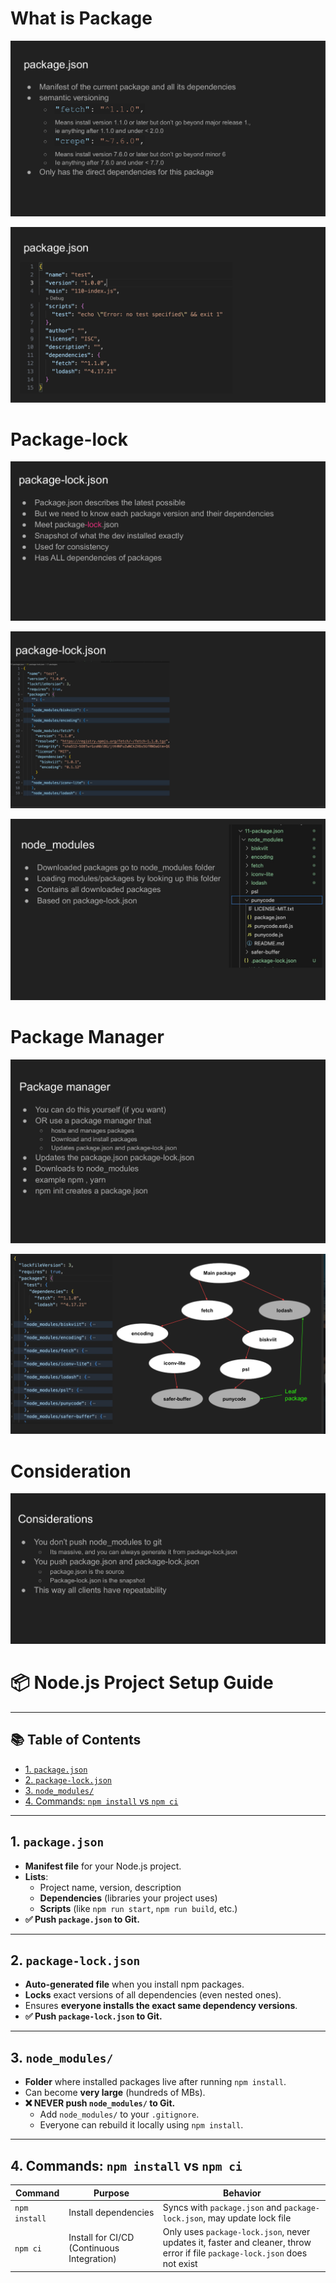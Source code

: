 # What is Package

![](./images/2025-04-27_10-17.png)

![](./images/2025-04-27_10-18.png)

# Package-lock

![](./images/2025-04-27_10-19.png)

![](./images/2025-04-27_10-19_1.png)

![](./images/2025-04-27_10-20.png)

# Package Manager

![](./images/2025-04-27_10-21.png)

![](./images/2025-04-27_10-22.png)

# Consideration

![](./images/2025-04-27_10-24.png)

# 📦 Node.js Project Setup Guide

---

## 📚 Table of Contents

- [1. `package.json`](#1-packagejson)
- [2. `package-lock.json`](#2-package-lockjson)
- [3. `node_modules/`](#3-node_modules)
- [4. Commands: `npm install` vs `npm ci`](#4-commands-npm-install-vs-npm-ci)

---

## 1. `package.json`

- **Manifest file** for your Node.js project.
- **Lists**:
  - Project name, version, description
  - **Dependencies** (libraries your project uses)
  - **Scripts** (like `npm run start`, `npm run build`, etc.)
- **✅ Push `package.json` to Git.**

---

## 2. `package-lock.json`

- **Auto-generated file** when you install npm packages.
- **Locks** exact versions of all dependencies (even nested ones).
- Ensures **everyone installs the exact same dependency versions**.
- **✅ Push `package-lock.json` to Git.**

---

## 3. `node_modules/`

- **Folder** where installed packages live after running `npm install`.
- Can become **very large** (hundreds of MBs).
- **❌ NEVER push `node_modules/` to Git.**
  - Add `node_modules/` to your `.gitignore`.
  - Everyone can rebuild it locally using `npm install`.

---

## 4. Commands: `npm install` vs `npm ci`

| Command       | Purpose                                    | Behavior                                                                                                                    |
| ------------- | ------------------------------------------ | --------------------------------------------------------------------------------------------------------------------------- |
| `npm install` | Install dependencies                       | Syncs with `package.json` and `package-lock.json`, may update lock file                                                     |
| `npm ci`      | Install for CI/CD (Continuous Integration) | Only uses `package-lock.json`, never updates it, faster and cleaner, throw error if file `package-lock.json` does not exist |
